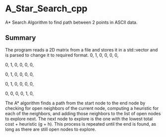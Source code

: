 # A_Star_Search_cpp

A* Search Algorithm to find path between 2 points in ASCII data.

## Summary

The program reads a 2D matrix from a file and stores it in a std::vector and is parsed to change it to required format.
0, 1, 0, 0, 0, 0,

0, 1, 0, 0, 0, 0,

0, 1, 0, 0, 0, 0,

0, 1, 0, 0, 0, 0,

0, 0, 0, 0, 1, 0,

The A* algorithm finds a path from the start node to the end node by checking for open neighbors of the current node, computing a heuristic for each of the neighbors, 
and adding those neighbors to the list of open nodes to explore next. 
The next node to explore is the one with the lowest total cost + heuristic (g + h). This process is repeated until the end is found, 
as long as there are still open nodes to explore. 

